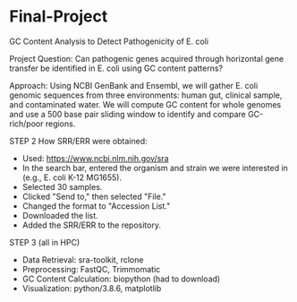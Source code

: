 # Final-Project
GC Content Analysis to Detect Pathogenicity of E. coli

Project Question: Can pathogenic genes acquired through horizontal gene transfer be identified in E. coli using GC content patterns? 


Approach: Using NCBI GenBank and Ensembl, we will gather E. coli genomic sequences from three environments: human gut, clinical sample, and contaminated water. We will compute GC content for whole genomes and use a 500 base pair sliding window to identify and compare GC-rich/poor regions. 


STEP 2
How SRR/ERR were obtained:

- Used: https://www.ncbi.nlm.nih.gov/sra
- In the search bar, entered the organism and strain we were interested in (e.g., E. coli K-12 MG1655).
- Selected 30 samples.
- Clicked "Send to," then selected "File."
- Changed the format to "Accession List."
- Downloaded the list.
- Added the SRR/ERR to the repository.


STEP 3 (all in HPC)
- Data Retrieval: sra-toolkit, rclone
- Preprocessing: FastQC, Trimmomatic
- GC Content Calculation: biopython (had to download)
- Visualization: python/3.8.6, matplotlib

